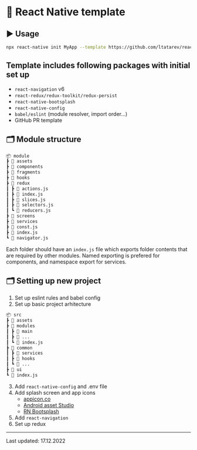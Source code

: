# 🥡 React Native template

## :arrow_forward: Usage

```sh
npx react-native init MyApp --template https://github.com/ltatarev/react-native-template.git
```

## Template includes following packages with initial set up

- `react-navigation` v6
- `react-redux/redux-toolkit/redux-persist`
- `react-native-bootsplash`
- `react-native-config`
- `babel/eslint` (module resolver, import order...)
- GitHub PR template

## 🗂 Module structure

```md
📦 module
┣ 📂 assets
┣ 📂 components
┣ 📂 fragments
┣ 📂 hooks
┣ 📂 redux
┃ ┣ 📜 actions.js
┃ ┣ 📜 index.js
┃ ┣ 📜 slices.js
┃ ┣ 📜 selectors.js
┃ ┗ 📜 reducers.js
┣ 📂 screens
┣ 📂 services
┣ 📜 const.js
┣ 📜 index.js
┗ 📜 navigator.js
```

Each folder should have an `index.js` file which exports folder contents that are required by other modules.
Named exporting is prefered for components, and namespace export for services.

## 🗂 Setting up new project

1. Set up eslint rules and babel config
2. Set up basic project arhitecture

```md
📦 src
┣ 📂 assets
┣ 📂 modules
┃ ┣ 📂 main
┃ ┣ 📂 ...
┃ ┗ 📜 index.js
┣ 📂 common
┃ ┣ 📂 services
┃ ┣ 📂 hooks
┃ ┗ 📂 ...
┣ 📂 ui
┗ 📜 index.js
```

3. Add `react-native-config` and .env file
4. Add splash screen and app icons
   - [appicon.co](https://appicon.co/)
   - [Android asset Studio](https://romannurik.github.io/AndroidAssetStudio/icons-launcher.html)
   - [RN Bootsplash](https://github.com/zoontek/react-native-bootsplash)
5. Add `react-navigation`
6. Set up redux

---

Last updated: 17.12.2022
